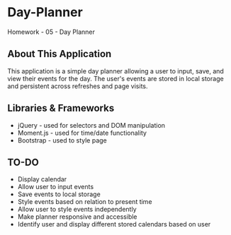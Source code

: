 # Day-Planner
Homework - 05 - Day Planner

## About This Application
This application is a simple day planner allowing a user to input, save, and view their events for the day. The user's events are stored in local storage and persistent across refreshes and page visits.

## Libraries & Frameworks

* jQuery - used for selectors and DOM manipulation
* Moment.js - used for time/date functionality
* Bootstrap - used to style page

## TO-DO

* Display calendar
* Allow user to input events
* Save events to local storage
* Style events based on relation to present time
* Allow user to style events independently
* Make planner responsive and accessible
* Identify user and display different stored calendars based on user


